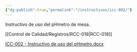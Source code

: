```yaml
---
{"dg-publish":true,"permalink":"/instructivos/icc-002/"}
---
```


Instructivo de uso del pHmetro de mesa.

[[Control de Calidad/Registros/RCC-018\|RCC-018]]

[ICC-002 - Instructivo de uso del pHmetro.docx](https://drive.google.com/open?id=1mGY7JoKjHK7fVLOo3r2fXxxI4dxkL1V9&usp=drive_copy)